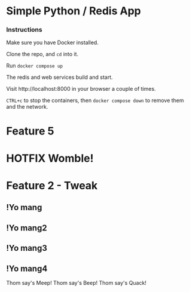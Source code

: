 # Simple Python / Redis App

### Instructions

Make sure you have Docker installed.

Clone the repo, and `cd` into it.

Run `docker compose up`

The redis and web services build and start.

Visit http://localhost:8000 in your browser a couple of times.

`CTRL+c` to stop the containers, then `docker compose down` to remove them and the network.

# Feature 5

# HOTFIX Womble!
# Feature 2 - Tweak

## !Yo mang

## !Yo mang2

## !Yo mang3

## !Yo mang4
Thom say's Meep!
Thom say's Beep!
Thom say's Quack!
